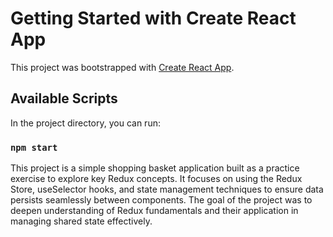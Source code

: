 # Getting Started with Create React App

This project was bootstrapped with [Create React App](https://github.com/facebook/create-react-app).

## Available Scripts

In the project directory, you can run:

### `npm start`

This project is a simple shopping basket application built as a practice exercise to explore key Redux concepts. It focuses on using the Redux Store, useSelector hooks, and state management techniques to ensure data persists seamlessly between components. The goal of the project was to deepen understanding of Redux fundamentals and their application in managing shared state effectively.

